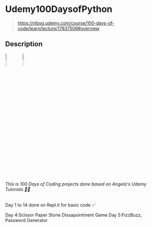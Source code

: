 # Udemy100DaysofPython
> https://nlbsg.udemy.com/course/100-days-of-code/learn/lecture/17837506#overview
## Description

<img src="https://quantlabs.net/wp-content/uploads/2019/09/python3.png" width="10%" height="10%">
                                    <img src="https://quantlabs.net/wp-content/uploads/2019/09/python3.png" width="10%" height="10%">


###### This is 100 Days of Coding projects done based on Angela's Udemy Tutorials :student:
Day 1 to 14 done on Repl.it for basic code :white_check_mark:

Day 4:Scissor Paper Stone Dissapointment Game
Day 5:FizzBuzz, Password Generator
